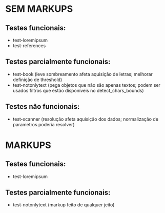 SEM MARKUPS
===========

## Testes funcionais:
- test-loremipsum
- test-references

## Testes parcialmente funcionais:
- test-book (leve sombreamento afeta aquisição de letras; melhorar definição de threshold)
- test-notonlytext (pega objetos que não são apenas textos; podem ser usados filtros que estão disponíveis no detect_chars_bounds)

## Testes não funcionais:
- test-scanner (resolução afeta aquisição dos dados; normalização de parametros poderia resolver)

MARKUPS
=======

## Testes funcionais:
- test-loremipsum

## Testes parcialmente funcionais:
- test-notonlytext (markup feito de qualquer jeito)
